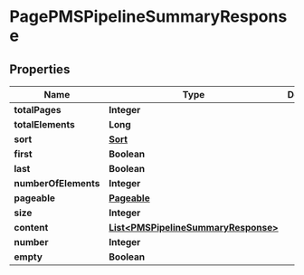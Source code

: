 # PagePMSPipelineSummaryResponse

## Properties
Name | Type | Description | Notes
------------ | ------------- | ------------- | -------------
**totalPages** | **Integer** |  |  [optional]
**totalElements** | **Long** |  |  [optional]
**sort** | [**Sort**](Sort.md) |  |  [optional]
**first** | **Boolean** |  |  [optional]
**last** | **Boolean** |  |  [optional]
**numberOfElements** | **Integer** |  |  [optional]
**pageable** | [**Pageable**](Pageable.md) |  |  [optional]
**size** | **Integer** |  |  [optional]
**content** | [**List&lt;PMSPipelineSummaryResponse&gt;**](PMSPipelineSummaryResponse.md) |  |  [optional]
**number** | **Integer** |  |  [optional]
**empty** | **Boolean** |  |  [optional]
